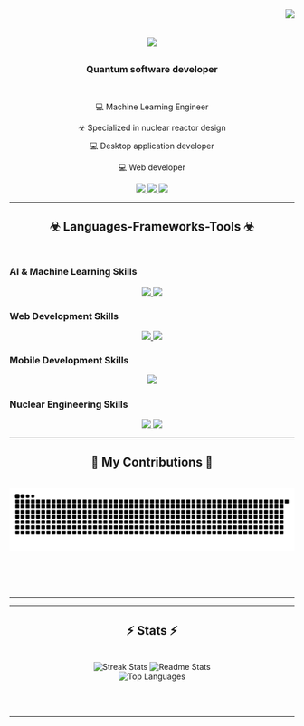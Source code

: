<img align="right" src="https://visitor-badge.laobi.icu/badge?page_id=seifEldein9" />

<h1 align="center">
    <img src="https://readme-typing-svg.herokuapp.com/?font=Righteous&size=35&center=true&vCenter=true&width=500&height=70&duration=4000&lines=Welcome!+☢;+I'm+seid+Eldein;" />
</h1>
  
<h3 align="center">Quantum software developer</h3>

<br/>

<div align="center">
 
💻 Machine Learning Engineer
 
☣ Specialized in nuclear reactor design

💻 Desktop application developer

💻 Web developer

 </div>
 
<div align="center"> 
  <a href="mailto:seifelden.def@gmail.com">
    <img src="https://img.shields.io/badge/Gmail-333333?style=for-the-badge&logo=gmail&logoColor=red" />
  </a>
  <a href="https://www.linkedin.com/in/seif-eldein" target="_blank">
    <img src="https://img.shields.io/badge/LinkedIn-0077B5?style=for-the-badge&logo=linkedin&logoColor=white" target="_blank" />
  </a>
  <a href="https://seifeldein9.github.io/Portfolio/?fbclid=IwAR3sdOIZc3jb8qiaErqto61ArmXbP8bjB9Kk1_N559n_DObLzI1Pc-LruMo#" target="_blank">
     <img src="https://img.shields.io/badge/Portfolio-FF5722?style=for-the-badge&logo=todoist&logoColor=white" target="_blank" /> <!-- sqlite, safari, google-chrome are other good icon options -->
  </a>
</div>

<hr/>

<h2 align="center">☣ Languages-Frameworks-Tools ☣</h2>
<br/>

### AI & Machine Learning Skills
<p align="center">
  <a href="https://skillicons.dev">
    <img src="https://skillicons.dev/icons?i=opencv,py,pytorch,tensorflow" />
    <img src="https://skillicons.dev/icons?i=matlab" />
  </a>
</p>

### Web Development Skills
<p align="center">
  <a href="https://skillicons.dev">
    <img src="https://skillicons.dev/icons?i=html,css,js,react,angular,vue,flask,express" />
    <img src="https://skillicons.dev/icons?i=git,mysql,postgresql,github,aws,docker" />
  </a>
</p>

### Mobile Development Skills
<p align="center">
  <a href="https://skillicons.dev">
    <img src="https://skillicons.dev/icons?i=flutter,androidstudio,java,kotlin" />
  </a>
</p>

### Nuclear Engineering Skills
<p align="center">
  <a href="https://skillicons.dev">
    <img src="https://skillicons.dev/icons?i=matlab" />
    <img src="https://skillicons.dev/icons?i=python" />
  </a>
</p>

<hr/>

<div align="center">
  <h2>🐍 My Contributions 🐍</h2>
  <br>
  <img alt="snake eating my contributions" src="https://raw.githubusercontent.com/seifEldein9/seifEldein9/output/github-contribution-grid-snake.svg" />
  
  <br/><br/><br/>
</div>

<hr/>
 
<hr/>
<h2 align="center">⚡ Stats ⚡</h2>
<br>
<div align="center">
  <img width=390 src="https://github-readme-streak-stats.herokuapp.com/?user=seifEldein9&count_private=true&theme=react&border_radius=10" alt="Streak Stats"/>
  <img width=390 src="https://github-readme-stats.vercel.app/api?username=seifEldein9&count_private=true&show_icons=true&theme=react&rank_icon=github&border_radius=10" alt="Readme Stats" />
  <br/>
  <img width=325 src="https://github-readme-stats.vercel.app/api/top-langs/?username=seifEldein9&hide=HTML&langs_count=8&layout=compact&theme=react&border_radius=10" alt="Top Languages" />
</div> 

<br/><br/>

<hr/>

<br/>
